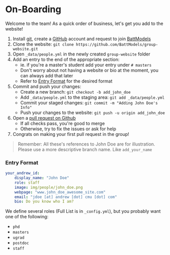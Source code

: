 # On-Boarding

Welcome to the team! As a quick order of business, let's get you add to the website!

1) Install [git], create a [GitHub] account and request to join [BattModels]
2) Clone the website: `git clone https://github.com/BattModels/group-website.git`
3) Open `_data/people.yml` in the newly created `group-website` folder
4) Add an entry to the end of the appropriate section:
    - ie. if you're a master's student add your entry under `# masters`
    - Don't worry about not having a website or bio at the moment, you can always
    add that later
    - Refer to [Entry Format](#entry-format) for the desired format
5) Commit and push your changes:
    - Create a new branch: `git checkout -b add_john_doe`
    - Add `_data/people.yml` to the staging area: `git add _data/people.yml`
    - Commit your staged changes: `git commit -m "Adding John Doe's Info"`
    - Push your changes to the website: `git push -u origin add_john_doe`
6) Open a [pull request on Github][pr]
    - If all checks pass, you're good to merge
    - Otherwise, try to fix the issues or ask for help
7) Congrats on making your first pull request in the group!

> Remember: All these's references to John Doe are for illustration. Please use
> a more descriptive branch name. Like `add_your_name`

### Entry Format

```yaml
your_andrew_id:
    display_name: "John Doe"
    role: staff
    image: img/people/john_doe.png
    webpage: "www.john_doe_awesome_site.com"
    email: "jdoe [at] andrew [dot] cmu [dot] com"
    bio: Do you know who I am?
```

We define several roles (Full List is in `_config.yml`), but you probably want
one of the following:

- `phd`
- `masters`
- `ugrad`
- `postdoc`
- `staff`

[git]: https://git-scm.com/
[GitHub]: https://github.com
[BattModels]: https://github.com/BattModels
[pr]: https://github.com/BattModels/group-website/pulls
